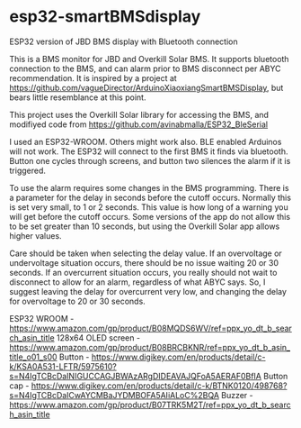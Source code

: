 # esp32-smartBMSdisplay
ESP32 version of JBD BMS display with Bluetooth connection

This is a BMS monitor for JBD and Overkill Solar BMS. It supports bluetooth connection to the BMS, and can alarm prior to BMS disconnect per ABYC recommendation. It is inspired by a project at https://github.com/vagueDirector/ArduinoXiaoxiangSmartBMSDisplay, but bears little resemblance at this point.

This project uses the Overkill Solar library for accessing the BMS, and modifiyed code from https://github.com/avinabmalla/ESP32_BleSerial

I used an ESP32-WROOM. Others might work also. BLE enabled Arduinos will not work. The ESP32 will connect to the first BMS it finds via bluetooth. Button one cycles through screens, and button two silences the alarm if it is triggered.

To use the alarm requires some changes in the BMS programming. There is a parameter for the delay in seconds before the cutoff occurs. Normally this is set very small, to 1 or 2 seconds. This value is how long of a warning you will get before the cutoff occurs. Some versions of the app do not allow this to be set greater than 10 seconds, but using the Overkill Solar app allows higher values.

Care should be taken when selecting the delay value. If an overvoltage or undervoltage situation occurs, there should be no issue waiting 20 or 30 seconds. If an overcurrent situation occurs, you really should not wait to disconnect to allow for an alarm, regardless of what ABYC says. So, I suggest leaving the delay for overcurrent very low, and changing the delay for overvoltage to 20 or 30 seconds.

ESP32 WROOM - https://www.amazon.com/gp/product/B08MQDS6WV/ref=ppx_yo_dt_b_search_asin_title
128x64 OLED screen - https://www.amazon.com/gp/product/B08BRCBKNR/ref=ppx_yo_dt_b_asin_title_o01_s00
Button - https://www.digikey.com/en/products/detail/c-k/KSA0A531-LFTR/5975610?s=N4IgTCBcDaINIGUCCAGJBWAzARgDIDEAVAJQFoA5AERAF0BfIA
Button cap - https://www.digikey.com/en/products/detail/c-k/BTNK0120/498768?s=N4IgTCBcDaICwAYCMBaJYDMBOFA5AIiALoC%2BQA
Buzzer - https://www.amazon.com/gp/product/B07TRK5M2T/ref=ppx_yo_dt_b_search_asin_title
